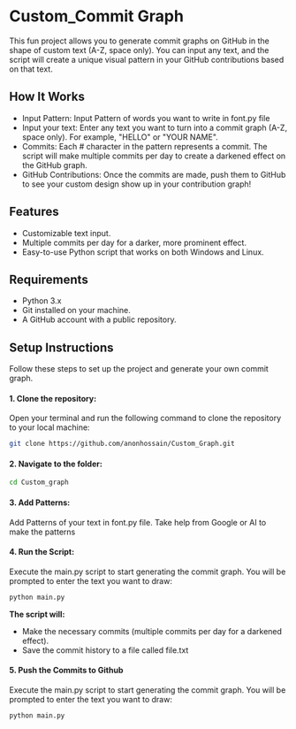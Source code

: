 # Custom_Commit Graph
This fun project allows you to generate commit graphs on GitHub in the shape of custom text (A-Z, space only). You can input any text, and the script will create a unique visual pattern in your GitHub contributions based on that text.

## How It Works

- Input Pattern: Input Pattern of words you want to write in font.py file
- Input your text: Enter any text you want to turn into a commit graph (A-Z, space only). For example, "HELLO" or "YOUR NAME".
- Commits: Each # character in the pattern represents a commit. The script will make multiple commits per day to create a darkened effect on the GitHub graph.
- GitHub Contributions: Once the commits are made, push them to GitHub to see your custom design show up in your contribution graph!

## Features

- Customizable text input.
- Multiple commits per day for a darker, more prominent effect.
- Easy-to-use Python script that works on both Windows and Linux.

## Requirements

- Python 3.x
- Git installed on your machine.
- A GitHub account with a public repository.

## **Setup Instructions**

Follow these steps to set up the project and generate your own commit graph.

#### 1. Clone the repository:
Open your terminal and run the following command to clone the repository to your local machine:
```bash
git clone https://github.com/anonhossain/Custom_Graph.git
```

#### 2. Navigate to the folder:
```bash
cd Custom_graph
```

#### 3. Add Patterns:
Add Patterns of your text in font.py file. Take help from Google or AI to make the patterns

#### 4. Run the Script:
Execute the main.py script to start generating the commit graph. You will be prompted to enter the text you want to draw:
```bash
python main.py
```
**The script will:**

- Make the necessary commits (multiple commits per day for a darkened effect).
- Save the commit history to a file called file.txt

#### 5. Push the Commits to Github  
Execute the main.py script to start generating the commit graph. You will be prompted to enter the text you want to draw:
```bash
python main.py
```
